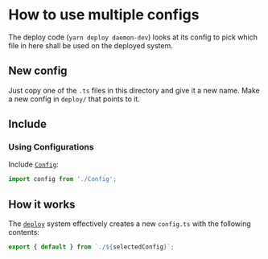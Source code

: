# How to use multiple configs

The deploy code (`yarn deploy daemon-dev`) looks at its config to pick which file in here shall be used on the deployed system.

## New config

Just copy one of the `.ts` files in this directory and give it a new name.
Make a new config in `deploy/` that points to it.

## Include

### Using Configurations

Include [`Config`](../Config.ts):

```TypeScript
import config from './Config';
```

## How it works

The [`deploy`](../../deploy) system effectively creates a new `config.ts` with the following contents:

```TypeScript
export { default } from `./${selectedConfig}`;
```
